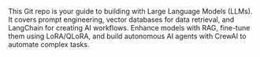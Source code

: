 This Git repo is your guide to building with Large Language Models (LLMs). It covers prompt engineering, vector databases for data retrieval, and LangChain for creating AI workflows. Enhance models with RAG, fine-tune them using LoRA/QLoRA, and build autonomous AI agents with CrewAI to automate complex tasks.
